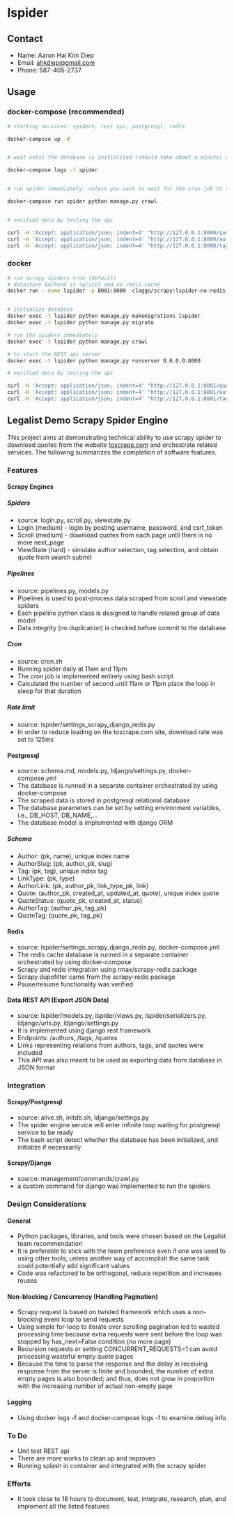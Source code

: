 # lspider

## Contact

* Name: Aaron Hai Kim Diep
* Email: ahkdiep@gmail.com
* Phone: 587-405-2737


## Usage

### docker-compose (recommended)

```bash
# starting services: spiders, rest api, postgresql, redis

docker-compose up -d


# wait until the database is initialized (should take about a minute) or check the log

docker-compose logs -f spider


# run spider immediately, unless you want to wait for the cron job to start at 11am or 11pm

docker-compose run spider python manage.py crawl


# verified data by testing the api

curl -H 'Accept: application/json; indent=4' "http://127.0.0.1:8000/quotes/"
curl -H 'Accept: application/json; indent=4' "http://127.0.0.1:8000/authors/"
curl -H 'Accept: application/json; indent=4' "http://127.0.0.1:8000/tags/"

```

### docker

```bash
# run scrapy spiders cron (default)
# datastore backend is sqlite3 and no redis cache
docker run --name lspider -p 8001:8000  cloggo/scrapy:lspider-no-redis-1.0.20-3.9.5


# initialize database
docker exec -t lspider python manage.py makemigrations lspider
docker exec -t lspider python manage.py migrate

# run the spiders immediately
docker exec -t lspider python manage.py crawl

# to start the REST api server
docker exec -t lspider python manage.py runserver 0.0.0.0:8000

# verified data by testing the api

curl -H 'Accept: application/json; indent=4' "http://127.0.0.1:8001/quotes/"
curl -H 'Accept: application/json; indent=4' "http://127.0.0.1:8001/authors/"
curl -H 'Accept: application/json; indent=4' "http://127.0.0.1:8001/tags/"

```

## Legalist Demo Scrapy Spider Engine

This project aims at demonstrating technical ability to use scrapy spider to download quotes from the website [toscrape.com](http://toscrape.com) and orchestrate related services.  The following summarizes the completion of software features.

### Features

#### Scrapy Engines

##### Spiders
* source: login.py, scroll.py, viewstate.py
* Login (medium) - login by posting username, password, and csrf_token
* Scroll (medium) - download quotes from each page until there is no more next_page
* ViewState (hard) - simulate author selection, tag selection, and obtain quote from search submit

##### Pipelines
* source: pipelines.py, models.py
* Pipelines is used to post-process data scraped from scroll and viewstate spiders
* Each pipeline python class is designed to handle related group of data model
* Data integrity (no duplication) is checked before commit to the database

##### Cron
* source: cron.sh
* Running spider daily at 11am and 11pm
* The cron job is implemented entirely using bash script
* Calculated the number of second until 11am or 11pm place the loop in sleep for that duration

##### Rate limit
* source: lspider/settings_scrapy_django_redis.py
* In order to reduce loading on the toscrape.com site, download rate was set to 125ms

#### Postgresql
* source: schema.md, models.py, ldjango/settings.py, docker-compose.yml
* The database is runned in a separate container orchestrated by using docker-compose
* The scraped data is stored in postgresql relational database
* The database parameters can be set by setting environment variables, i.e., DB_HOST, DB_NAME,...
* The database model is implemented with django ORM

##### Schema

* Author: (pk, name), unique index name
* AuthorSlug: (pk, author_pk, slug)
* Tag: (pk, tag), unique index tag
* LinkType: (pk, type)
* AuthorLink: (pk, author_pk, link_type_pk, link)
* Quote: (author_pk, created_at, updated_at, quote), unique index quote
* QuoteStatus: (quote_pk, created_at, status)
* AuthorTag: (author_pk, tag_pk)
* QuoteTag: (quote_pk, tag_pk)

#### Redis
* source: lspider/settings_scrapy_django_redis.py, docker-compose.yml
* The redis cache database is runned in a separate container orchestrated by using docker-compose
* Scrapy and redis integration using rmax/scrapy-redis package
* Scrapy dupefilter came from the scrapy-redis package
* Pause/resume functionality was verified

#### Data REST API (Export JSON Data)
* source: lspider/models.py, lspider/views.py, lspider/serializers.py, ldjango/urls.py, ldjango/settings.py
* It is implemented using django rest framework
* Endpoints: /authors, /tags, /quotes
* Links representing relations from authors, tags, and quotes were included
* This API was also meant to be used as exporting data from database in JSON format

### Integration

#### Scrapy/Postgresql
* source: alive.sh, initdb.sh, ldjango/settings.py
* The spider engine service will enter infinite loop waiting for postgresql service to be ready
* The bash script detect whether the database has been initialized, and initialize if necessarily

#### Scrapy/Django
* source: management/commands/crawl.py
* a custom command for django was implemented to run the spiders

### Design Considerations

#### General
* Python packages, libraries, and tools were chosen based on the Legalist team recommendation
* It is preferable to stick with the team preference even if one was used to using other tools; unless another way of accomplish the same task could potentially add significant values
* Code was refactored to be orthogonal, reduce repetition and increases reuses

#### Non-blocking / Concurrency (Handling Pagination)
* Scrapy request is based on twisted framework which uses a non-blocking event loop to send requests
* Using simple for-loop to iterate over scrolling pagination led to wasted processing time because extra requests were sent before the loop was stopped by has_next=False condition (no more page)
* Recursion requests or setting CONCURRENT_REQUESTS=1 can avoid processing wasteful empty quote pages 
* Because the time to parse the response and the delay in receiving response from the server is finite and bounded, the number of extra empty pages is also bounded; and thus, does not grow in proportion with the increasing number of actual non-empty page

#### Logging
* Using docker logs -f and docker-compose logs -f to examine debug info

### To Do
* Unit test REST api
* There are more works to clean up and improves
* Running splash in container and integrated with the scrapy spider

### Efforts

* It took close to 18 hours to document, test, integrate, research, plan, and implement all the listed features
